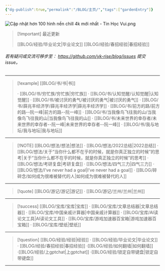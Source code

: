 ```yaml
---
{"dg-publish":true,"permalink":"/BLOG/主页/","tags":["gardenEntry"]}
---
```



![Cập nhật hơn 100 hình nền chill 4k mới nhất - Tin Học Vui.png](/img/user/BLOG/C%E1%BA%ADp%20nh%E1%BA%ADt%20h%C6%A1n%20100%20h%C3%ACnh%20n%E1%BB%81n%20chill%204k%20m%E1%BB%9Bi%20nh%E1%BA%A5t%20-%20Tin%20H%E1%BB%8Dc%20Vui.png)

> [!important] 最近更新
> 
> [[BLOG/经验/毕业论文\|毕业论文]]
> [[BLOG/经验/春招经验\|春招经验]]
> 

######  若有疑问或交流可移步至： https://github.com/yk-rise/blog/issues     提交issue。
---

> [!example]  [[BLOG/书/书\|书]]
> 
> · [[BLOG/书/穷忙族/穷忙族\|穷忙族]]
· [[BLOG/书/认知觉醒/认知觉醒\|认知觉醒]]
· [[BLOG/书/被讨厌的勇气/被讨厌的勇气\|被讨厌的勇气]]
· [[BLOG/书/薛兆丰经济学/薛兆丰经济学\|薛兆丰经济学]]
· [[BLOG/书/前方的路/前方的路--阮一峰\|前方的路--阮一峰]]
· [[BLOG/书/当我像鸟飞往我的山/当我像鸟飞往我的山\|当我像鸟飞往我的山]]
· [[BLOG/书/未来世界的幸存者/未来世界的幸存者--阮一峰\|未来世界的幸存者--阮一峰]]
· [[BLOG/书/我与地坛/我与地坛\|我与地坛]]

---

> [!NOTE]  [[BLOG/想法/想法\|想法]]
> · [[BLOG/想法/2022总结\|2022总结]]
· [[BLOG/想法/关于“当你什么都不在乎的时候，就是你真正独立的时候”的思考\|关于“当你什么都不在乎的时候，就是你真正独立的时候”的思考]]
· [[BLOG/想法/考研复盘\|考研复盘]]
· [[BLOG/想法/四气三力\|四气三力]]
· [[BLOG/想法/I’ve never had a goal\|I’ve never had a goal]]
· [[BLOG/碎碎念/如何成为很难被替代的人\|如何成为很难被替代的人]]

---

> [!quote]  [[BLOG/游记/游记\|游记]]
> · [[BLOG/游记/兰州/兰州\|兰州]]

---

> [!success] [[BLOG/宝库/宝库\|宝库]]
>· [[BLOG/宝库/文章总结器\|文章总结器]]
· [[BLOG/宝库/中国亲戚计算器\|中国亲戚计算器]]
· [[BLOG/宝库/AI读论文工具\|AI读论文工具]]
· [[BLOG/宝库/游戏加速器百宝箱\|游戏加速器百宝箱]]
· [[BLOG/宝库/壁纸\|壁纸]]

---

> [!question]  [[BLOG/经验/经验\|经验]]
> · [[BLOG/经验/毕业论文\|毕业论文]]
· [[BLOG/经验/春招经验\|春招经验]]
·[[BLOG/经验/如何翻墙\|如何翻墙]]
·[[BLOG/经验/上gptchat\|上gptchat]]
·[[BLOG/经验/锁定自带键盘\|锁定自带键盘]]

---
